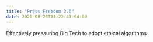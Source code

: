 ```yaml
---
title: "Press Freedom 2.0"
date: 2020-08-25T03:22:41-04:00
---
```


Effectively pressuring Big Tech to adopt ethical algorithms.
<!--more-->
